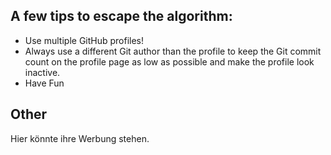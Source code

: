 ## A few tips to escape the algorithm:

- Use multiple GitHub profiles!
- Always use a different Git author than the profile to keep the Git commit count on the profile page as low as possible and make the profile look inactive.
- Have Fun

## Other

Hier könnte ihre Werbung stehen.
